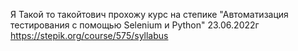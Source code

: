 Я Такой то такойтович прохожу курс на степике "Автоматизация тестирования с помощью Selenium и Python" 23.06.2022г
https://stepik.org/course/575/syllabus